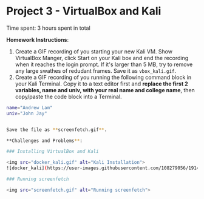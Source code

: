 # Project 3 - VirtualBox and Kali

Time spent: 3 hours spent in total

**Homework Instructions**: 

1. Create a GIF recording of you starting your new Kali VM. Show VirtualBox Manger, click Start on your Kali box and end the recording when it reaches the login prompt. If it's larger than 5 MB, try to remove any large swathes of redudant frames. Save it as `vbox_kali.gif`.
2. Create a GIF recording of you running the following command block in your Kali Terminal. Copy it to a text editor first and **replace the first 2 variables, name and univ, with your real name and college name**, then copy/paste the code block into a Terminal. 

```bash
name="Andrew Lam"
univ="John Jay"


Save the file as **screenfetch.gif**.

**Challenges and Problems**: 

### Installing VirtualBox and Kali

<img src="docker_kali.gif" alt="Kali Installation">
![docker_kali](https://user-images.githubusercontent.com/108279056/191424312-995944b6-35b3-4943-890d-7c021e72f3ee.gif)

### Running screenfetch

<img src="screenfetch.gif" alt="Running screenfetch">
